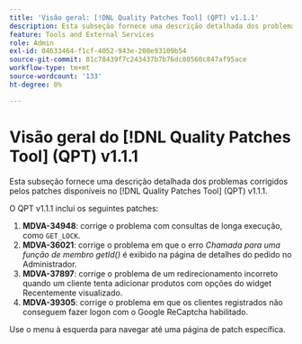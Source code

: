 ```yaml
---
title: 'Visão geral: [!DNL Quality Patches Tool] (QPT) v1.1.1'
description: Esta subseção fornece uma descrição detalhada dos problemas corrigidos pelos patches disponíveis no [!DNL Quality Patches Tool] (QPT) v1.1.1.
feature: Tools and External Services
role: Admin
exl-id: 04633464-f1cf-4052-943e-208e93109b54
source-git-commit: 81c78439f7c243437b7b76dc80560c847af95ace
workflow-type: tm+mt
source-wordcount: '133'
ht-degree: 0%

---
```


# Visão geral do [!DNL Quality Patches Tool] (QPT) v1.1.1

Esta subseção fornece uma descrição detalhada dos problemas corrigidos pelos patches disponíveis no [!DNL Quality Patches Tool] (QPT) v1.1.1.

O QPT v1.1.1 inclui os seguintes patches:

1. **MDVA-34948**: corrige o problema com consultas de longa execução, como `GET_LOCK`.
1. **MDVA-36021**: corrige o problema em que o erro *Chamada para uma função de membro getId()* é exibido na página de detalhes do pedido no Administrador.
1. **MDVA-37897**: corrige o problema de um redirecionamento incorreto quando um cliente tenta adicionar produtos com opções do widget Recentemente visualizado.
1. **MDVA-39305**: corrige o problema em que os clientes registrados não conseguem fazer logon com o Google ReCaptcha habilitado.

Use o menu à esquerda para navegar até uma página de patch específica.
